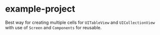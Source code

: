 # example-project

Best way for creating multiple cells for `UITableView` and `UICollectionView` with use of `Screen` and `Components` for reusable.
